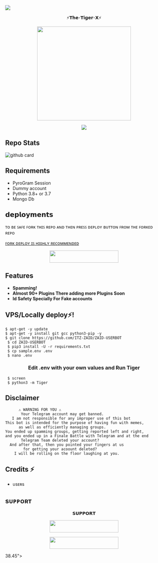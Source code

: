 <img src="https://user-images.githubusercontent.com/73097560/115834477-dbab4500-a447-11eb-908a-139a6edaec5c.gif">

<p align="center"> ⚡𝗧𝗵𝗲-𝗧𝗶𝗴𝗲𝗿-𝗫⚡ </p>

<p align="center"><a href="https://t.me/DETECTED_09"><img src="https://te.legra.ph/file/214219ca814c79ecc062a.jpg" width="300"></a></p>
<p align="center">
    <a href="https://www.python.org/" alt="made-with-python"> <img src="https://img.shields.io/badge/Made%20with-Python-black.svg?style=flat-square&logo=python&logoColor=blue&color=red" /></a>

## Repo Stats

![github card](https://github-readme-stats.vercel.app/api/pin/?username=NEIMAN-AI&repo=The-TigerX&theme=dark)


## Requirements 

- PyroGram Session
- Dummy account
- Python 3.8+ or 3.7
- Mongo Db

## 𝗱𝗲𝗽𝗹𝗼𝘆𝗺𝗲𝗻𝘁𝘀

ᴛᴏ ʙᴇ ꜱᴀꜰᴇ ꜰᴏʀᴋ ᴛʜɪꜱ ʀᴇᴘᴏ ᴀɴᴅ ᴛʜᴇɴ ᴘʀᴇꜱꜱ ᴅᴇᴘʟᴏʏ ʙᴜᴛᴛᴏɴ ꜰʀᴏᴍ ᴛʜᴇ ꜰᴏʀᴋᴇᴅ ʀᴇᴘᴏ 

[ꜰᴏʀᴋ ᴅᴇᴘʟᴏʏ ɪꜱ ʜɪɢʜʟʏ ʀᴇᴄᴏᴍᴍᴇɴᴅᴇᴅ](https://telegra.ph/file/5bcf79f948ca06030640c.mp4)

<p align="center"><a href="http://dashboard.heroku.com/new?template=https://github.com/NEIMAN-AI/The-TigerX"> <img src="https://img.shields.io/badge/Deploy%20On%20Heroku-pink?style=for-the-badge&logo=heroku" width="220" height="38.45"/></a></p>

## Features 

- **Spamming!**
- **Almost 90+ Plugins There adding more Plugins Soon**
- **Id Safety Specially For Fake accounts**

## VPS/Locally deploy⚡!
```console
$ apt-get -y update
$ apt-get -y install git gcc python3-pip -y
$ git clone https://github.com/ITZ-ZAID/ZAID-USERBOT
 $ cd ZAID-USERBOT
 $ pip3 install -U -r requirements.txt
 $ cp sample.env .env
 $ nano .env
```

<h3 align="center">
   Edit <b>.env</b> with your own values and Run Tiger
</h3>

```console
 $ screen
 $ python3 -m Tiger
```

## Disclaimer 


```console
      ⚠️ WARNING FOR YOU ⚠️
       Your Telegram account may get banned.
   I am not responsible for any improper use of this bot
This bot is intended for the purpose of having fun with memes,
      as well as efficiently managing groups.
You ended up spamming groups, getting reported left and right,
and you ended up in a Finale Battle with Telegram and at the end
       Telegram Team deleted your account?
  And after that, then you pointed your fingers at us
        for getting your acoount deleted?
    I will be rolling on the floor laughing at you.
```

## Credits ⚡
- ᴜsᴇʀs

## sᴜᴘᴘᴏʀᴛ 

<p align="center"> 𝗦𝗨𝗣𝗣𝗢𝗥𝗧 </p>

<p align="center"><a href="https://t.me/The_Tiger_X"><img src="https://img.shields.io/badge/ᴛᴇʟᴇɢʀᴀᴍ-𝐒𝐮𝐩𝐩𝐨𝐫𝐭-black?&style=for-the-badge&logo=telegram" width="220" height="38.45"></a></p>
<p align="center"><a href="https://t.me/DETECTED_09"><img src="https://img.shields.io/badge/ᴛᴇʟᴇɢʀᴀᴍ-𝐔𝐩𝐝𝐚𝐭𝐞𝐬-black?&style=for-the-badge&logo=telegram" width="220" height="38.45"></a></p>38.45"></a></p>

